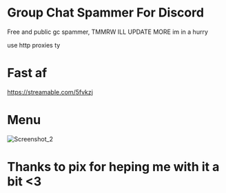 # Group Chat Spammer For Discord

Free and public gc spammer, TMMRW ILL UPDATE MORE im in a hurry

use http proxies ty
# Fast af
https://streamable.com/5fvkzj

# Menu

![Screenshot_2](https://user-images.githubusercontent.com/93034640/143444396-28eb7d4d-0e7b-4e4e-ab83-8a2208d7e997.png)

# Thanks to pix for heping me with it a bit <3
